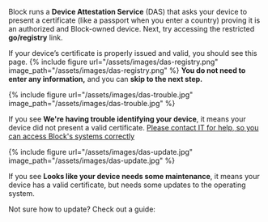 Block runs a __Device Attestation Service__ (DAS) that asks your device to present a certificate (like a passport when you enter a country) proving it is an authorized and Block-owned device. Next, try accessing the restricted __go/registry__ link.

If your device’s certificate is properly issued and valid, you should see this page.
{% include figure url="/assets/images/das-registry.png" image_path="/assets/images/das-registry.png" %}
__You do not need to enter any information,__ and you can __skip to the next step.__

{% include figure url="/assets/images/das-trouble.jpg" image_path="/assets/images/das-trouble.jpg" %}

If you see __We're having trouble identifying your device__, it means your device did not present a valid certificate. [Please contact IT for help, so you can access Block's systems correctly](/help)

{% include figure url="/assets/images/das-update.jpg" image_path="/assets/images/das-update.jpg" %}

If you see __Looks like your device needs some maintenance__, it means your device has a valid certificate, but needs some updates to the operating system. 

Not sure how to update? Check out a guide:
